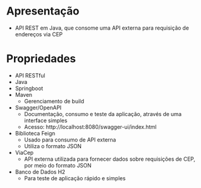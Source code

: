 


# Apresentação
- API REST em Java, que consome uma API externa para requisição de endereços via CEP


# Propriedades
- API RESTful
-  Java
-  Springboot
-  Maven
    - Gerenciamento de build 
-  Swagger/OpenAPI
    -  Documentação, consumo e teste da aplicação, através de uma interface simples
    -  Acesso: http://localhost:8080/swagger-ui/index.html
-  Biblioteca Feign
    - Usado para consumo de API externa
    - Utiliza o formato JSON
-  ViaCep
    - API externa utilizada para fornecer dados sobre requisições de CEP, por meio do formato JSON
- Banco de Dados H2
    - Para teste de aplicação rápido e simples
